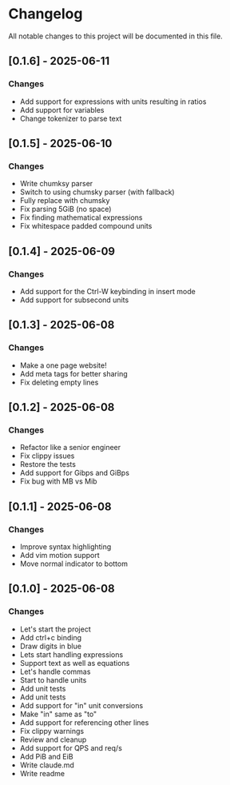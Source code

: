 # Changelog

All notable changes to this project will be documented in this file.

## [0.1.6] - 2025-06-11

### Changes

- Add support for expressions with units resulting in ratios
- Add support for variables
- Change tokenizer to parse text

## [0.1.5] - 2025-06-10

### Changes

- Write chumksy parser
- Switch to using chumsky parser (with fallback)
- Fully replace with chumsky
- Fix parsing 5GiB (no space)
- Fix finding mathematical expressions
- Fix whitespace padded compound units

## [0.1.4] - 2025-06-09

### Changes

- Add support for the Ctrl-W keybinding in insert mode
- Add support for subsecond units

## [0.1.3] - 2025-06-08

### Changes

- Make a one page website!
- Add meta tags for better sharing
- Fix deleting empty lines

## [0.1.2] - 2025-06-08

### Changes

- Refactor like a senior engineer
- Fix clippy issues
- Restore the tests
- Add support for Gibps and GiBps
- Fix bug with MB vs Mib

## [0.1.1] - 2025-06-08

### Changes

- Improve syntax highlighting
- Add vim motion support
- Move normal indicator to bottom

## [0.1.0] - 2025-06-08

### Changes

- Let's start the project
- Add ctrl+c binding
- Draw digits in blue
- Lets start handling expressions
- Support text as well as equations
- Let's handle commas
- Start to handle units
- Add unit tests
- Add unit tests
- Add support for "in" unit conversions
- Make "in" same as "to"
- Add support for referencing other lines
- Fix clippy warnings
- Review and cleanup
- Add support for QPS and req/s
- Add PiB and EiB
- Write claude.md
- Write readme


